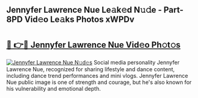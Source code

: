 ## Jennyfer Lawrence Nue Le𝚊k𝚎d N𝚞𝚍e - Part-8PD Vid𝚎o Le𝚊ks Photos xWPDv

# <h2><a href="http://fb8cdmh.evod.top/?m=Jennyfer+Lawrence+Nue">🔗 👉🔴 Jennyfer Lawrence Nue Vid𝚎o Ph𝚘t𝚘s</a></h2>

[![Jennyfer Lawrence Nue N𝚞d𝚎s](https://i.imgur.com/8V9OHl7.gif)](http://fb8cdmh.evod.top/?m=Jennyfer+Lawrence+Nue)
Social media personality Jennyfer Lawrence Nue, recognized for sharing lifestyle and dance content, including dance trend performances and mini vlogs. Jennyfer Lawrence Nue public image is one of strength and courage, but he's also known for his vulnerability and emotional depth. 

